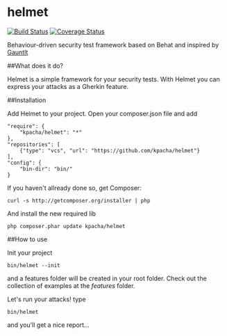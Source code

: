 helmet
======

[![Build Status](https://api.travis-ci.org/kpacha/helmet.png?branch=master)](https://travis-ci.org/kpacha/helmet) [![Coverage Status](https://coveralls.io/repos/kpacha/helmet/badge.png?branch=master)](https://coveralls.io/r/kpacha/helmet?branch=master)

Behaviour-driven security test framework based on Behat and inspired by [Gauntlt](http://gauntlt.org/)

##What does it do?

Helmet is a simple framework for your security tests. With Helmet you can express your attacks as a Gherkin feature.

##Installation

Add Helmet to your project. Open your composer.json file and add

    "require": {
        "kpacha/helmet": "*"
    },
    "repositories": [
        {"type": "vcs", "url": "https://github.com/kpacha/helmet"}
    ],
    "config": {
        "bin-dir": "bin/"
    }

If you haven't allready done so, get Composer:

    curl -s http://getcomposer.org/installer | php

And install the new required lib

    php composer.phar update kpacha/helmet

##How to use

Init your project

    bin/helmet --init
    
and a features folder will be created in your root folder. Check out the collection of examples at the _features_ folder.

Let's run your attacks! type 

    bin/helmet

and you'll get a nice report...
